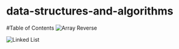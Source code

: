 # data-structures-and-algorithms

#Table of Contents
![Array Reverse](https://github.com/401-advanced-javascript-jessica/data-structures-and-algorithms/tree/master/challenges/arrayReverse)

![Linked List](https://github.com/401-advanced-javascript-jessica/data-structures-and-algorithms/tree/master/Data-Structures/linkedList)




